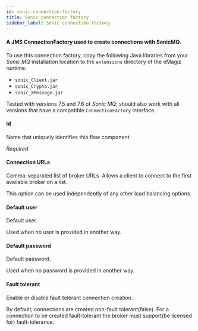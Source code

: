 ```yaml
---
id: sonic-connection-factory
title: Sonic connection factory
sidebar_label: Sonic connection factory
---
```

#### A JMS ConnectionFactory used to create connections with SonicMQ.
To use this connection factory, copy the following Java libraries from your <i>Sonic MQ</i> installation location to the <code>extensions</code> directory of the eMagiz runtime:

- <code>sonic_Client.jar</code>
- <code>sonic_Crypto.jar</code>
- <code>sonic_XMessage.jar</code>

Tested with versions 7.5 and 7.6 of <i>Sonic MQ</i>; should also work with all versions that have a compatible <code>ConnectionFactory</code> interface.

#### Id
Name that uniquely identifies this flow component.

<i>Required</i>

#### Connection URLs
Comma-separated list of broker URLs. Allows a client to connect to the first available broker on a list. 

This option can be used independently of any other load balancing options.

#### Default user
Default user.

Used when no user is provided in another way.

#### Default password
Default password.

Used when no password is provided in another way.

#### Fault tolerant
Enable or disable fault tolerant connection creation.

By default, connections are created non-fault tolerant(false). For a connection to be created fault-tolerant the broker must support(be licensed for) fault-tolerance.

